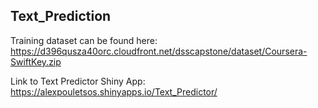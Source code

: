 ## Text_Prediction

Training dataset can be found here:  
https://d396qusza40orc.cloudfront.net/dsscapstone/dataset/Coursera-SwiftKey.zip


Link to Text Predictor Shiny App:  
https://alexpouletsos.shinyapps.io/Text_Predictor/
